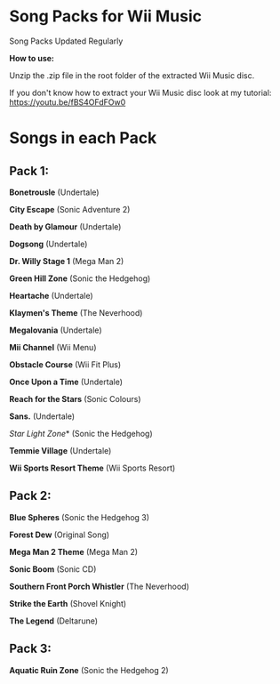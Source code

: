 # Song Packs for Wii Music

Song Packs Updated Regularly

**How to use:**

Unzip the .zip file in the root folder of the extracted Wii Music disc.

If you don't know how to extract your Wii Music disc look at my tutorial: https://youtu.be/fBS4OFdFOw0

# Songs in each Pack

## Pack 1:

**Bonetrousle** (Undertale)

**City Escape** (Sonic Adventure 2)

**Death by Glamour** (Undertale)

**Dogsong** (Undertale)

**Dr. Willy Stage 1** (Mega Man 2)

**Green Hill Zone** (Sonic the Hedgehog)

**Heartache** (Undertale)

**Klaymen's Theme** (The Neverhood)

**Megalovania** (Undertale)

**Mii Channel** (Wii Menu)

**Obstacle Course** (Wii Fit Plus)

**Once Upon a Time** (Undertale)

**Reach for the Stars** (Sonic Colours)

**Sans.** (Undertale)

*Star Light Zone** (Sonic the Hedgehog)

**Temmie Village** (Undertale)

**Wii Sports Resort Theme** (Wii Sports Resort)

## Pack 2:

**Blue Spheres** (Sonic the Hedgehog 3)

**Forest Dew** (Original Song)

**Mega Man 2 Theme** (Mega Man 2)

**Sonic Boom** (Sonic CD)

**Southern Front Porch Whistler** (The Neverhood)

**Strike the Earth** (Shovel Knight)

**The Legend** (Deltarune)

## Pack 3:

**Aquatic Ruin Zone** (Sonic the Hedgehog 2)
